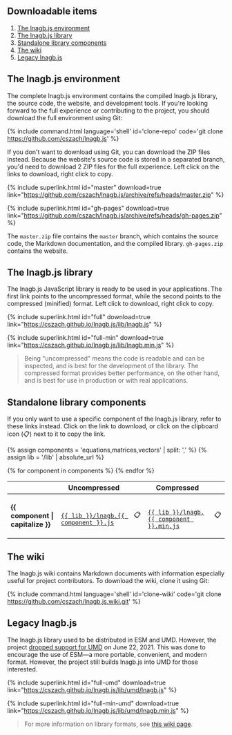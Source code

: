 Downloadable items
------------------

1. [The lnagb.js environment](#the-lnagbjs-environment)
2. [The lnagb.js library](#the-lnagbjs-library)
3. [Standalone library components](#standalone-library-components)
4. [The wiki](#the-wiki)
5. [Legacy lnagb.js](#legacy-lnagbjs)

The lnagb.js environment
------------------------

The complete lnagb.js environment contains the compiled lnagb.js library, the
source code, the website, and development tools. If you're looking forward to
the full experience or contributing to the project, you should download the full
environment using Git:

{% include command.html
	language='shell'
	id='clone-repo'
	code='git clone https://github.com/cszach/lnagb.js'
%}

If you don't want to download using Git, you can download the ZIP files instead.
Because the website's source code is stored in a separated branch, you'd need to
download 2 ZIP files for the full experience. Left click on the links to
download, right click to copy.

{% include superlink.html
	id="master"
	download=true
	link="https://github.com/cszach/lnagb.js/archive/refs/heads/master.zip"
%}

{% include superlink.html
	id="gh-pages"
	download=true
	link="https://github.com/cszach/lnagb.js/archive/refs/heads/gh-pages.zip"
%}

The `master.zip` file contains the `master` branch, which contains the source
code, the Markdown documentation, and the compiled library. `gh-pages.zip`
contains the website.

The lnagb.js library
--------------------

The lnagb.js JavaScript library is ready to be used in your applications. The
first link points to the uncompressed format, while the second points to the
compressed (minified) format. Left click to download, right click to copy.

{% include superlink.html
	id="full"
	download=true
	link="https://cszach.github.io/lnagb.js/lib/lnagb.js"
%}

{% include superlink.html
	id="full-min"
	download=true
	link="https://cszach.github.io/lnagb.js/lib/lnagb.min.js"
%}

> Being "uncompressed" means the code is readable and can be inspected, and is
> best for the development of the library. The compressed format provides better
> performance, on the other hand, and is best for use in production or with real
> applications.

Standalone library components
-----------------------------

If you only want to use a specific component of the lnagb.js library, refer to
these links instead. Click on the link to download, or click on the clipboard
icon (📋) next to it to copy the link.

{% assign components = 'equations,matrices,vectors' | split: ',' %}
{% assign lib = '/lib' | absolute_url %}

<table>
	<thead>
		<tr>
			<th></th>
			<th>Uncompressed</th>
			<th></th>
			<th>Compressed</th>
			<th></th>
		</tr>
	</thead>
	<tbody>
		{% for component in components %}
			<tr>
				<td><b>{{ component | capitalize }}</b></td>
				<td>
					<code>
						<a id="{{ component }}"
						   href="{{ lib }}/lnagb.{{ component }}.js"
						   download>{{ lib }}/lnagb.{{ component }}.js</a>
					</code>
				</td>
				<td style="text-align: center">
					<a onclick="copyLink( '{{ component }}', this )">📋</a>
				</td>
				<td>
					<code>
						<a id="{{ component }}-min"
						   href="{{ lib }}/lnagb.{{ component }}.min.js"
						   download>{{ lib }}/lnagb.{{ component }}.min.js</a>
					</code>
				</td>
				<td style="text-align: center">
					<a onclick="copyLink( '{{ component }}-min', this )">📋</a>
				</td>
			</tr>
		{% endfor %}
	</tbody>
</table>

The wiki
--------

The lnagb.js wiki contains Markdown documents with information especially useful
for project contributors. To download the wiki, clone it using Git:

{% include command.html
	language='shell'
	id='clone-wiki'
	code='git clone https://github.com/cszach/lnagb.js.wiki.git'
%}

Legacy lnagb.js
---------------

The lnagb.js library used to be distributed in ESM and UMD. However, the project
[dropped support for UMD](https://github.com/cszach/lnagb.js/pull/56) on June
22, 2021. This was done to encourage the use of ESM—a more portable, convenient,
and modern format. However, the project still builds lnagb.js into UMD for those
interested.

{% include superlink.html
	id="full-umd"
	download=true
	link="https://cszach.github.io/lnagb.js/lib/umd/lnagb.js"
%}

{% include superlink.html
	id="full-min-umd"
	download=true
	link="https://cszach.github.io/lnagb.js/lib/umd/lnagb.min.js"
%}

> For more information on library formats, see
> [this wiki page](https://github.com/cszach/lnagb.js/wiki/Library-formats).

<script src="{{ '/assets/js/copy.js' | absolute_url }}"></script>
